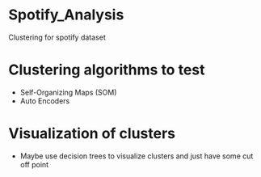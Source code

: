 # Spotify_Analysis
Clustering for spotify dataset

# Clustering algorithms to test
- Self-Organizing Maps (SOM)
- Auto Encoders

# Visualization of clusters
- Maybe use decision trees to visualize clusters and just have some cut off point

